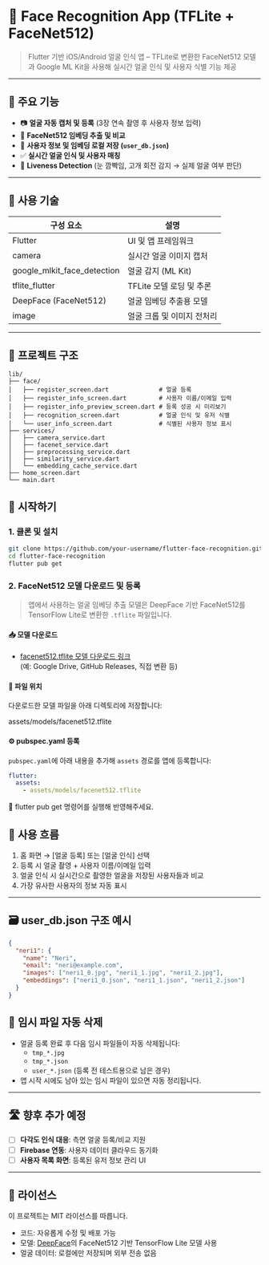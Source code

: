 # 👤 Face Recognition App (TFLite + FaceNet512)

> Flutter 기반 iOS/Android 얼굴 인식 앱 – TFLite로 변환한 FaceNet512 모델과 Google ML Kit을 사용해 실시간 얼굴 인식 및 사용자 식별 기능 제공

---

## 📸 주요 기능

- 📷 **얼굴 자동 캡처 및 등록** (3장 연속 촬영 후 사용자 정보 입력)
- 🧠 **FaceNet512 임베딩 추출 및 비교**
- 🧾 **사용자 정보 및 임베딩 로컬 저장 (`user_db.json`)**
- ✅ **실시간 얼굴 인식 및 사용자 매칭**
- 🔐 **Liveness Detection** (눈 깜빡임, 고개 회전 감지 → 실제 얼굴 여부 판단)

---

## 🧱 사용 기술

| 구성 요소                  | 설명                                |
|--------------------------|-------------------------------------|
| Flutter                  | UI 및 앱 프레임워크                  |
| camera                   | 실시간 얼굴 이미지 캡처              |
| google_mlkit_face_detection | 얼굴 감지 (ML Kit)                 |
| tflite_flutter           | TFLite 모델 로딩 및 추론             |
| DeepFace (FaceNet512)    | 얼굴 임베딩 추출용 모델              |
| image                    | 얼굴 크롭 및 이미지 전처리           |

---

## 📁 프로젝트 구조

```plaintext
lib/
├── face/
│   ├── register_screen.dart              # 얼굴 등록 
│   ├── register_info_screen.dart         # 사용자 이름/이메일 입력
│   ├── register_info_preview_screen.dart # 등록 성공 시 미리보기
│   ├── recognition_screen.dart           # 얼굴 인식 및 유저 식별
│   └── user_info_screen.dart             # 식별된 사용자 정보 표시
├── services/
│   ├── camera_service.dart
│   ├── facenet_service.dart
│   ├── preprocessing_service.dart
│   ├── similarity_service.dart
│   └── embedding_cache_service.dart
├── home_screen.dart
└── main.dart
```

## 🚀 시작하기

### 1. 클론 및 설치

```bash
git clone https://github.com/your-username/flutter-face-recognition.git
cd flutter-face-recognition
flutter pub get
```

### 2. FaceNet512 모델 다운로드 및 등록

> 앱에서 사용하는 얼굴 임베딩 추출 모델은 DeepFace 기반 FaceNet512를 TensorFlow Lite로 변환한 `.tflite` 파일입니다.

#### 📥 모델 다운로드

- [facenet512.tflite 모델 다운로드 링크](https://github.com/your-model-url/raw/main/facenet512.tflite)  
  (예: Google Drive, GitHub Releases, 직접 변환 등)

#### 📁 파일 위치

다운로드한 모델 파일을 아래 디렉토리에 저장합니다:

assets/models/facenet512.tflite

#### ⚙️ pubspec.yaml 등록

`pubspec.yaml`에 아래 내용을 추가해 `assets` 경로를 앱에 등록합니다:

```yaml
flutter:
  assets:
    - assets/models/facenet512.tflite

```

📌 flutter pub get 명령어를 실행해 반영해주세요.

## 🧪 사용 흐름

1. 홈 화면 → [얼굴 등록] 또는 [얼굴 인식] 선택
3. 등록 시 얼굴 촬영 + 사용자 이름/이메일 입력  
4. 얼굴 인식 시 실시간으로 촬영한 얼굴을 저장된 사용자들과 비교  
5. 가장 유사한 사용자의 정보 자동 표시  

---

## 🗃 user_db.json 구조 예시

```json
{
  "neri1": {
    "name": "Neri",
    "email": "neri@example.com",
    "images": ["neri1_0.jpg", "neri1_1.jpg", "neri1_2.jpg"],
    "embeddings": ["neri1_0.json", "neri1_1.json", "neri1_2.json"]
  }
}
```

## 🧼 임시 파일 자동 삭제

- 얼굴 등록 완료 후 다음 임시 파일들이 자동 삭제됩니다:
  - `tmp_*.jpg`
  - `tmp_*.json`
  - `user_*.json` (등록 전 테스트용으로 남은 경우)
- 앱 시작 시에도 남아 있는 임시 파일이 있으면 자동 정리됩니다.

---

## 🛣 향후 추가 예정

- [ ] **다각도 인식 대응**: 측면 얼굴 등록/비교 지원
- [ ] **Firebase 연동**: 사용자 데이터 클라우드 동기화
- [ ] **사용자 목록 화면**: 등록된 유저 정보 관리 UI

---

## 📄 라이선스

이 프로젝트는 MIT 라이선스를 따릅니다.

- 코드: 자유롭게 수정 및 배포 가능
- 모델: [DeepFace](https://github.com/serengil/deepface)의 FaceNet512 기반 TensorFlow Lite 모델 사용
- 얼굴 데이터: 로컬에만 저장되며 외부 전송 없음


